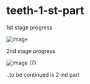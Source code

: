 # teeth-1-st-part
1st stage progress 

![image](https://user-images.githubusercontent.com/71597038/120808288-981d1e00-c551-11eb-9705-086e60634844.gif)

2nd stage progress

![image (7)](https://user-images.githubusercontent.com/71597038/120808564-dc102300-c551-11eb-9d23-51d5726f945a.gif)

..to be continued is 2-nd part

